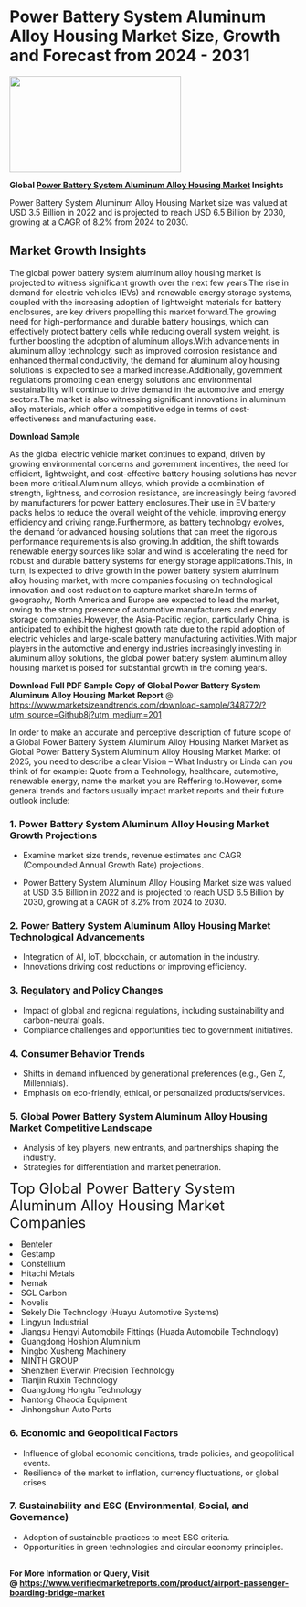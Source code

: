<H1>Power Battery System Aluminum Alloy Housing Market Size, Growth and Forecast from 2024 - 2031</H1><img class="aligncenter size-medium wp-image-584254" src="https://thirdeyenews.in/wp-content/uploads/2024/09/Global-Market-Research-300x168.jpeg" alt="" width="300" height="168" /><p><strong>Global&nbsp;<a href="https://www.marketsizeandtrends.com/download-sample/348772/?utm_source=Github8j?utm_medium=201">Power Battery System Aluminum Alloy Housing Market</a> Insights</strong></p><p>Power Battery System Aluminum Alloy Housing Market size was valued at USD 3.5 Billion in 2022 and is projected to reach USD 6.5 Billion by 2030, growing at a CAGR of 8.2% from 2024 to 2030.</p><p><h2>Market Growth Insights</h2> <p>The global power battery system aluminum alloy housing market is projected to witness significant growth over the next few years.The rise in demand for electric vehicles (EVs) and renewable energy storage systems, coupled with the increasing adoption of lightweight materials for battery enclosures, are key drivers propelling this market forward.The growing need for high-performance and durable battery housings, which can effectively protect battery cells while reducing overall system weight, is further boosting the adoption of aluminum alloys.With advancements in aluminum alloy technology, such as improved corrosion resistance and enhanced thermal conductivity, the demand for aluminum alloy housing solutions is expected to see a marked increase.Additionally, government regulations promoting clean energy solutions and environmental sustainability will continue to drive demand in the automotive and energy sectors.The market is also witnessing significant innovations in aluminum alloy materials, which offer a competitive edge in terms of cost-effectiveness and manufacturing ease.</p> <p><strong>Download Sample</strong></p> <p>As the global electric vehicle market continues to expand, driven by growing environmental concerns and government incentives, the need for efficient, lightweight, and cost-effective battery housing solutions has never been more critical.Aluminum alloys, which provide a combination of strength, lightness, and corrosion resistance, are increasingly being favored by manufacturers for power battery enclosures.Their use in EV battery packs helps to reduce the overall weight of the vehicle, improving energy efficiency and driving range.Furthermore, as battery technology evolves, the demand for advanced housing solutions that can meet the rigorous performance requirements is also growing.In addition, the shift towards renewable energy sources like solar and wind is accelerating the need for robust and durable battery systems for energy storage applications.This, in turn, is expected to drive growth in the power battery system aluminum alloy housing market, with more companies focusing on technological innovation and cost reduction to capture market share.In terms of geography, North America and Europe are expected to lead the market, owing to the strong presence of automotive manufacturers and energy storage companies.However, the Asia-Pacific region, particularly China, is anticipated to exhibit the highest growth rate due to the rapid adoption of electric vehicles and large-scale battery manufacturing activities.With major players in the automotive and energy industries increasingly investing in aluminum alloy solutions, the global power battery system aluminum alloy housing market is poised for substantial growth in the coming years.</p> <p><span class=""><strong>Download Full PDF Sample Copy of Global Power Battery System Aluminum Alloy Housing Market Report</strong> @ <a href="https://www.marketsizeandtrends.com/download-sample/348772/?utm_source=Github8j?utm_medium=201" target="_blank">https://www.marketsizeandtrends.com/download-sample/348772/?utm_source=Github8j?utm_medium=201</a></span></p><p>In order to make an accurate and perceptive description of future scope of a Global&nbsp;Power Battery System Aluminum Alloy Housing Market Market as Global&nbsp;Power Battery System Aluminum Alloy Housing Market Market of 2025, you need to describe a clear Vision &ndash; What Industry or Linda can you think of for example: Quote from a Technology, healthcare, automotive, renewable energy, name the market you are Reffering to.However, some general trends and factors usually impact market reports and their future outlook include:</p><h3>1.&nbsp;<strong>Power Battery System Aluminum Alloy Housing Market Growth Projections</strong></h3><ul><li>Examine market size trends, revenue estimates and CAGR (Compounded Annual Growth Rate) projections.</li><li><p>Power Battery System Aluminum Alloy Housing Market size was valued at USD 3.5 Billion in 2022 and is projected to reach USD 6.5 Billion by 2030, growing at a CAGR of 8.2% from 2024 to 2030.</p></li></ul><h3>2.&nbsp;<strong>Power Battery System Aluminum Alloy Housing Market Technological Advancements</strong></h3><ul><li>Integration of AI, IoT, blockchain, or automation in the industry.</li><li>Innovations driving cost reductions or improving efficiency.</li></ul><h3>3.&nbsp;<strong>Regulatory and Policy Changes</strong></h3><ul><li>Impact of global and regional regulations, including sustainability and carbon-neutral goals.</li><li>Compliance challenges and opportunities tied to government initiatives.</li></ul><h3>4.&nbsp;<strong>Consumer Behavior Trends</strong></h3><ul><li>Shifts in demand influenced by generational preferences (e.g., Gen Z, Millennials).</li><li>Emphasis on eco-friendly, ethical, or personalized products/services.</li></ul><h3>5.&nbsp;<strong>Global Power Battery System Aluminum Alloy Housing Market Competitive Landscape</strong></h3><ul><li>Analysis of key players, new entrants, and partnerships shaping the industry.</li><li>Strategies for differentiation and market penetration.</li></ul><p data-pm-slice="1 1 []"><span style="color: inherit; font-family: inherit; font-size: 25px;">Top Global Power Battery System Aluminum Alloy Housing Market Companies</span></p><div class="" data-test-id=""><p><li>Benteler</li><li> Gestamp</li><li> Constellium</li><li> Hitachi Metals</li><li> Nemak</li><li> SGL Carbon</li><li> Novelis</li><li> Sekely Die Technology (Huayu Automotive Systems)</li><li> Lingyun Industrial</li><li> Jiangsu Hengyi Automobile Fittings (Huada Automobile Technology)</li><li> Guangdong Hoshion Aluminium</li><li> Ningbo Xusheng Machinery</li><li> MINTH GROUP</li><li> Shenzhen Everwin Precision Technology</li><li> Tianjin Ruixin Technology</li><li> Guangdong Hongtu Technology</li><li> Nantong Chaoda Equipment</li><li> Jinhongshun Auto Parts</li></p></div><h3>6.&nbsp;<strong>Economic and Geopolitical Factors</strong></h3><ul><li>Influence of global economic conditions, trade policies, and geopolitical events.</li><li>Resilience of the market to inflation, currency fluctuations, or global crises.</li></ul><h3>7.&nbsp;<strong>Sustainability and ESG (Environmental, Social, and Governance)</strong></h3><ul><li>Adoption of sustainable practices to meet ESG criteria.</li><li>Opportunities in green technologies and circular economy principles.</li></ul><h2><strong style="font-size: 14px;">For More Information or Query, Visit @&nbsp;</strong><a style="background-color: #ffffff; font-size: 14px;" href="https://www.marketsizeandtrends.com/report/power-battery-system-aluminum-alloy-housing-market/" target="_blank">https://www.verifiedmarketreports.com/product/airport-passenger-boarding-bridge-market</a></h2>